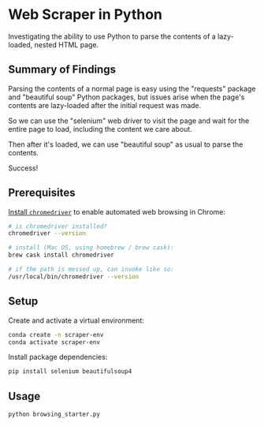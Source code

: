 


# Web Scraper in Python

Investigating the ability to use Python to parse the contents of a lazy-loaded, nested HTML page.

## Summary of Findings

Parsing the contents of a normal page is easy using the "requests" package and "beautiful soup" Python packages, but issues arise when the page's contents are lazy-loaded after the initial request was made.

So we can use the "selenium" web driver to visit the page and wait for the entire page to load, including the content we care about.

Then after it's loaded, we can use "beautiful soup" as usual to parse the contents.

Success!

## Prerequisites

[Install `chromedriver`](http://chromedriver.chromium.org/getting-started) to enable automated web browsing in Chrome:

```sh
# is chromedriver installed?
chromedriver --version

# install (Mac OS, using homebrew / brew cask):
brew cask install chromedriver

# if the path is messed up, can invoke like so:
/usr/local/bin/chromedriver --version
```

## Setup

Create and activate a virtual environment:

```sh
conda create -n scraper-env
conda activate scraper-env
```

Install package dependencies:

```sh
pip install selenium beautifulsoup4
```

## Usage

```sh
python browsing_starter.py
```
